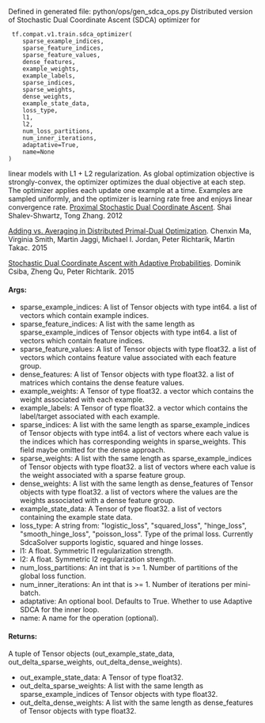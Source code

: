 Defined in generated file: python/ops/gen_sdca_ops.py
Distributed version of Stochastic Dual Coordinate Ascent (SDCA) optimizer for

```
 tf.compat.v1.train.sdca_optimizer(
    sparse_example_indices,
    sparse_feature_indices,
    sparse_feature_values,
    dense_features,
    example_weights,
    example_labels,
    sparse_indices,
    sparse_weights,
    dense_weights,
    example_state_data,
    loss_type,
    l1,
    l2,
    num_loss_partitions,
    num_inner_iterations,
    adaptative=True,
    name=None
)
```
linear models with L1 + L2 regularization. As global optimization objective is strongly-convex, the optimizer optimizes the dual objective at each step. The optimizer applies each update one example at a time. Examples are sampled uniformly, and the optimizer is learning rate free and enjoys linear convergence rate.
[Proximal Stochastic Dual Coordinate Ascent](http://arxiv.org/pdf/1211.2717v1.pdf).
Shai Shalev-Shwartz, Tong Zhang. 2012

[Adding vs. Averaging in Distributed Primal-Dual Optimization](http://arxiv.org/abs/1502.03508).
Chenxin Ma, Virginia Smith, Martin Jaggi, Michael I. Jordan, Peter Richtarik, Martin Takac. 2015

[Stochastic Dual Coordinate Ascent with Adaptive Probabilities](https://arxiv.org/abs/1502.08053).
Dominik Csiba, Zheng Qu, Peter Richtarik. 2015

#### Args:
- sparse_example_indices: A list of Tensor objects with type int64. a list of vectors which contain example indices.
- sparse_feature_indices: A list with the same length as sparse_example_indices of Tensor objects with type int64. a list of vectors which contain feature indices.
- sparse_feature_values: A list of Tensor objects with type float32. a list of vectors which contains feature value associated with each feature group.
- dense_features: A list of Tensor objects with type float32. a list of matrices which contains the dense feature values.
- example_weights: A Tensor of type float32. a vector which contains the weight associated with each example.
- example_labels: A Tensor of type float32. a vector which contains the label/target associated with each example.
- sparse_indices: A list with the same length as sparse_example_indices of Tensor objects with type int64. a list of vectors where each value is the indices which has corresponding weights in sparse_weights. This field maybe omitted for the dense approach.
- sparse_weights: A list with the same length as sparse_example_indices of Tensor objects with type float32. a list of vectors where each value is the weight associated with a sparse feature group.
- dense_weights: A list with the same length as dense_features of Tensor objects with type float32. a list of vectors where the values are the weights associated with a dense feature group.
- example_state_data: A Tensor of type float32. a list of vectors containing the example state data.
- loss_type: A string from: "logistic_loss", "squared_loss", "hinge_loss", "smooth_hinge_loss", "poisson_loss". Type of the primal loss. Currently SdcaSolver supports logistic, squared and hinge losses.
- l1: A float. Symmetric l1 regularization strength.
- l2: A float. Symmetric l2 regularization strength.
- num_loss_partitions: An int that is >= 1. Number of partitions of the global loss function.
- num_inner_iterations: An int that is >= 1. Number of iterations per mini-batch.
- adaptative: An optional bool. Defaults to True. Whether to use Adaptive SDCA for the inner loop.
- name: A name for the operation (optional).
#### Returns:
A tuple of Tensor objects (out_example_state_data, out_delta_sparse_weights, out_delta_dense_weights).
- out_example_state_data: A Tensor of type float32.
- out_delta_sparse_weights: A list with the same length as sparse_example_indices of Tensor objects with type float32.
- out_delta_dense_weights: A list with the same length as dense_features of Tensor objects with type float32.
